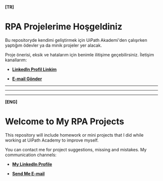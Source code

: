 **[TR]**
# RPA Projelerime Hoşgeldiniz

Bu repositoryde kendimi geliştirmek için UiPath Akademi'den çalışırken yaptığım ödevler ya da minik projeler yer alacak.

Proje önerisi, eksik ve hatalarım için benimle ilitişime geçebilirsiniz. İletişim kanallarım: 

* [**LinkedIn Profil Linkim**](https://www.linkedin.com/in/bilal-guler/)

* [**E-mail Gönder**](mailto:guleerbilal@gmail.com?subject=[GitHub])

---
---
---
**[ENG]**
# Welcome to My RPA Projects

This repository will include homework or mini projects that I did while working at UiPath Academy to improve myself.

You can contact me for project suggestions, missing and mistakes. My communication channels: 

* [**My LinkedIn Profile**](https://www.linkedin.com/in/bilal-guler/)

* [**Send Me E-mail**](mailto:guleerbilal@gmail.com?subject=[GitHub])